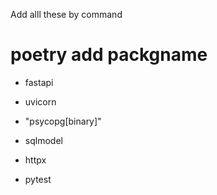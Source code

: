 Add alll these by command 
# poetry add packgname
* fastapi
* uvicorn
* "psycopg[binary]"
* sqlmodel

* httpx
* pytest
